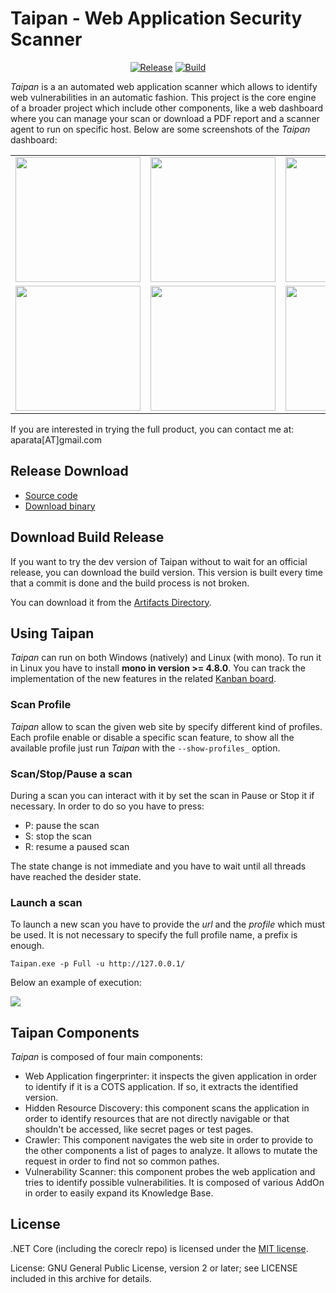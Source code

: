 # Taipan - Web Application Security Scanner
 
 <p align="center">
    <a href="https://github.com/taipan-scanner/Taipan/releases/latest"><img alt="Release" src="https://img.shields.io/github/release/taipan-scanner/Taipan.svg?style=flat-square"></a>
    <a href="https://ci.appveyor.com/project/enkomio/taipan"><img alt="Build" src="https://ci.appveyor.com/api/projects/status/j0t1m1wm46yrgvdr"></a>
  </p>

_Taipan_ is a an automated web application scanner which allows to identify web vulnerabilities in an automatic fashion. This project is the core engine of a broader project which include other components, like a web dashboard where you can manage your scan or download a PDF report and a scanner agent to run on specific host. Below are some screenshots of the _Taipan_ dashboard:

<table>
 <tr>
  <td><img src="https://github.com/enkomio/Taipan/blob/master/Misc/Admin-info.png" width="200"></td>
  <td><img src="https://github.com/enkomio/Taipan/blob/master/Misc/Dashboard.png" width="200"></td>
  <td><img src="https://github.com/enkomio/Taipan/blob/master/Misc/Scan-details.png" width="200"></td>
 </tr>
 <tr>
  <td><img src="https://github.com/enkomio/Taipan/blob/master/Misc/Scan-summary.png" width="200"></td>
  <td><img src="https://github.com/enkomio/Taipan/blob/master/Misc/Scan-wizard.png" width="200"></td>
  <td><img src="https://github.com/enkomio/Taipan/blob/master/Misc/Settings.png" width="200"></td>
 </tr>
</table>

If you are interested in trying the full product, you can contact me at: aparata[AT]gmail.com

## Release Download
 - [Source code][1]
 - [Download binary][2]
 
## Download Build Release
If you want to try the dev version of Taipan without to wait for an official release, you can download the build version. This version is built every time that a commit is done and the build process is not broken. 

You can download it from the [Artifacts Directory](https://ci.appveyor.com/project/enkomio/taipan/build/artifacts).

## Using Taipan
_Taipan_ can run on both Windows (natively) and Linux (with mono). To run it in Linux you have to install **mono in version >= 4.8.0**. You can track the implementation of the new features in the related <a href="https://github.com/taipan-scanner/Taipan/projects/1">Kanban board</a>.

### Scan Profile
_Taipan_ allow to scan the given web site by specify different kind of profiles. Each profile enable or disable a specific scan feature, to show all the available profile just run _Taipan_ with the `--show-profiles_` option.

### Scan/Stop/Pause a scan
During a scan you can interact with it by set the scan in Pause or Stop it if necessary. In order to do so you have to press:

- P: pause the scan
- S: stop the scan
- R: resume a paused scan

The state change is not immediate and you have to wait until all threads have reached the desider state.

### Launch a scan
To launch a new scan you have to provide the _url_ and the _profile_ which must be used. It is not necessary to specify the full profile name, a prefix is enough. 

    Taipan.exe -p Full -u http://127.0.0.1/

Below an example of execution:

<a href="https://asciinema.org/a/166362" target="_blank"><img src="https://asciinema.org/a/166362.png" /></a>

## Taipan Components
_Taipan_ is composed of four main components: 
- Web Application fingerprinter: it inspects the given application in order to identify if it is a COTS application. If so, it extracts the identified version.
- Hidden Resource Discovery: this component scans the application in order to identify resources that are not directly navigable or that shouldn't be accessed, like secret pages or test pages.
- Crawler: This component navigates the web site in order to provide to the other components a list of pages to analyze. It allows to mutate the request in order to find not so common pathes.
- Vulnerability Scanner: this component probes the web application and tries to identify possible vulnerabilities. It is composed of various AddOn in order to easily expand its Knowledge Base.

## License

.NET Core (including the coreclr repo) is licensed under the [MIT license](LICENSE.TXT).

License: GNU General Public License, version 2 or later; see LICENSE included in this archive for details.

  [1]: https://github.com/enkomio/Taipan/tree/master/Src
  [2]: https://github.com/enkomio/Taipan/releases/latest
